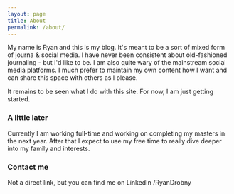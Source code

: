 ```yaml
---
layout: page
title: About
permalink: /about/
---
```


My name is Ryan and this is my blog. It's meant to be a sort of mixed form of journa & social media. I have never been consistent about old-fashioned journaling - but I'd like to be. I am also quite wary of the mainstream social media platforms. I much prefer to maintain my own content how I want and can share this space with others as I please. 

It remains to be seen what I do with this site. For now, I am just getting started. 

### A little later

Currently I am working full-time and working on completing my masters in the next year. After that I expect to use my free time to really dive deeper into my family and interests. 

### Contact me

Not a direct link, but you can find me on LinkedIn /RyanDrobny
